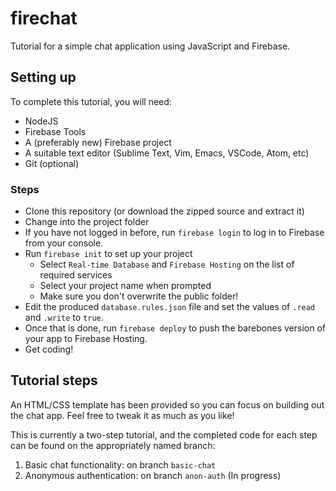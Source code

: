 # firechat

Tutorial for a simple chat application using JavaScript and Firebase.

## Setting up

To complete this tutorial, you will need:

- NodeJS
- Firebase Tools
- A (preferably new) Firebase project
- A suitable text editor (Sublime Text, Vim, Emacs, VSCode, Atom, etc)
- Git (optional)

### Steps

- Clone this repository (or download the zipped source and extract it)
- Change into the project folder
- If you have not logged in before, run `firebase login` to log in to
  Firebase from your console.
- Run `firebase init` to set up your project
  - Select `Real-time Database` and `Firebase Hosting` on the list of required services
  - Select your project name when prompted
  - Make sure you don't overwrite the public folder!
- Edit the produced `database.rules.json` file and set the values of `.read`
  and `.write` to `true`.
- Once that is done, run `firebase deploy` to push the barebones version of    your app to Firebase Hosting.
- Get coding!

## Tutorial steps

An HTML/CSS template has been provided so you can focus on building out the
chat app. Feel free to tweak it as much as you like!

This is currently a two-step tutorial, and the completed code for each step
can be found on the appropriately named branch:

1. Basic chat functionality: on branch `basic-chat`
2. Anonymous authentication: on branch `anon-auth` (In progress)
